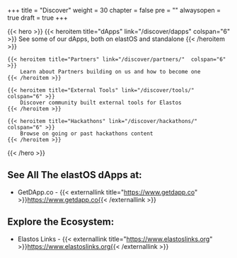 
+++
title = "Discover"
weight = 30
chapter = false
pre = ""
alwaysopen = true
draft = true
+++

{{< hero >}}
    {{< heroitem title="dApps" link="/discover/dapps"  colspan="6" >}}
        See some of our dApps, both on elastOS and standalone
    {{< /heroitem >}}

    {{< heroitem title="Partners" link="/discover/partners/"  colspan="6" >}}
        Learn about Partners building on us and how to become one
    {{< /heroitem >}}

    {{< heroitem title="External Tools" link="/discover/tools/" colspan="6" >}}
        Discover community built external tools for Elastos
    {{< /heroitem >}}

    {{< heroitem title="Hackathons" link="/discover/hackathons/" colspan="6" >}}
        Browse on going or past hackathons content
    {{< /heroitem >}}
{{< /hero >}}

## See All The elastOS dApps at:

- GetDApp.co - {{< externallink title="https://www.getdapp.co" >}}https://www.getdapp.co{{< /externallink >}}

## Explore the Ecosystem:

- Elastos Links - {{< externallink title="https://www.elastoslinks.org" >}}https://www.elastoslinks.org{{< /externallink >}}


